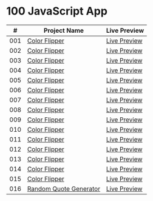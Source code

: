 # 100 JavaScript App

| #   | Project Name                                                                                          | Live Preview                                                                              |
| --- | ----------------------------------------------------------------------------------------------------- | ----------------------------------------------------------------------------------------- |
| 001 | [Color Flipper](https://github.com/DevMohamedElshazly/100-JavaScript-APP/tree/main/001-Color-flipper) | [Live Preview](https://devmohamedelshazly.github.io/100-JavaScript-APP/001-Color-flipper) |
| 002 | [Color Flipper](https://github.com/DevMohamedElshazly/100-JavaScript-APP/tree/main/001-Color-flipper) | [Live Preview](https://devmohamedelshazly.github.io/100-JavaScript-APP/001-Color-flipper) |
| 003 | [Color Flipper](https://github.com/DevMohamedElshazly/100-JavaScript-APP/tree/main/001-Color-flipper) | [Live Preview](https://devmohamedelshazly.github.io/100-JavaScript-APP/001-Color-flipper) |
| 004 | [Color Flipper](https://github.com/DevMohamedElshazly/100-JavaScript-APP/tree/main/001-Color-flipper) | [Live Preview](https://devmohamedelshazly.github.io/100-JavaScript-APP/001-Color-flipper) |
| 005 | [Color Flipper](https://github.com/DevMohamedElshazly/100-JavaScript-APP/tree/main/001-Color-flipper) | [Live Preview](https://devmohamedelshazly.github.io/100-JavaScript-APP/001-Color-flipper) |
| 006 | [Color Flipper](https://github.com/DevMohamedElshazly/100-JavaScript-APP/tree/main/001-Color-flipper) | [Live Preview](https://devmohamedelshazly.github.io/100-JavaScript-APP/001-Color-flipper) |
| 007 | [Color Flipper](https://github.com/DevMohamedElshazly/100-JavaScript-APP/tree/main/001-Color-flipper) | [Live Preview](https://devmohamedelshazly.github.io/100-JavaScript-APP/001-Color-flipper) |
| 008 | [Color Flipper](https://github.com/DevMohamedElshazly/100-JavaScript-APP/tree/main/001-Color-flipper) | [Live Preview](https://devmohamedelshazly.github.io/100-JavaScript-APP/001-Color-flipper) |
| 009 | [Color Flipper](https://github.com/DevMohamedElshazly/100-JavaScript-APP/tree/main/001-Color-flipper) | [Live Preview](https://devmohamedelshazly.github.io/100-JavaScript-APP/001-Color-flipper) |
| 010 | [Color Flipper](https://github.com/DevMohamedElshazly/100-JavaScript-APP/tree/main/001-Color-flipper) | [Live Preview](https://devmohamedelshazly.github.io/100-JavaScript-APP/001-Color-flipper) |
| 011 | [Color Flipper](https://github.com/DevMohamedElshazly/100-JavaScript-APP/tree/main/001-Color-flipper) | [Live Preview](https://devmohamedelshazly.github.io/100-JavaScript-APP/001-Color-flipper) |
| 012 | [Color Flipper](https://github.com/DevMohamedElshazly/100-JavaScript-APP/tree/main/001-Color-flipper) | [Live Preview](https://devmohamedelshazly.github.io/100-JavaScript-APP/001-Color-flipper) |
| 013 | [Color Flipper](https://github.com/DevMohamedElshazly/100-JavaScript-APP/tree/main/001-Color-flipper) | [Live Preview](https://devmohamedelshazly.github.io/100-JavaScript-APP/001-Color-flipper) |
| 014 | [Color Flipper](https://github.com/DevMohamedElshazly/100-JavaScript-APP/tree/main/001-Color-flipper) | [Live Preview](https://devmohamedelshazly.github.io/100-JavaScript-APP/001-Color-flipper) |
| 015 | [Color Flipper](https://github.com/DevMohamedElshazly/100-JavaScript-APP/tree/main/001-Color-flipper) | [Live Preview](https://devmohamedelshazly.github.io/100-JavaScript-APP/001-Color-flipper) |
| 016 | [Random Quote Generator](https://github.com/DevMohamedElshazly/100-JavaScript-APP/tree/main/016-Random-Quote-Generator) | [Live Preview](https://devmohamedelshazly.github.io/100-JavaScript-APP/016-Random-Quote-Generator) |
